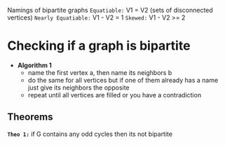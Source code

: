 Namings of bipartite graphs
`Equatiable:` V1 = V2 (sets of disconnected vertices)
`Nearly Equatiable:` V1 - V2 = 1
`Skewed:` V1 - V2  >= 2

# Checking if a graph is bipartite
- **Algorithm 1**
	- name the first vertex a, then name its neighbors b
	- do the same for all vertices but if one of them already has a name just give its neighbors the opposite
	- repeat until all vertices are filled or you have a contradiction 

## Theorems
**`Theo 1:`** if G contains any odd cycles then its not bipartite